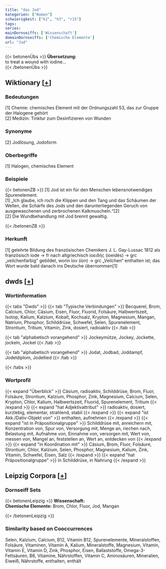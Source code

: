 ```yaml
---
title: "das Jod"
kategorien: ["Nomen"]
schwierigkeit: ["k2", "h3", "r15"]
tags:
series:
mainDornseiffs: ['Wissenschaft']
domainDornseiffs: ['Chemische Elemente']
url: "Jod"
---
```


{{< betonenÜbs >}}
**Übersetzung:**  
to treat a wound with iodine...  
{{< /betonenÜbs >}}

## Wiktionary [[+](https://de.wiktionary.org/wiki/Jod)]

### Bedeutungen
[1] Chemie: chemisches Element mit der Ordnungszahl 53, das zur Gruppe der Halogene gehört  
[2] Medizin: Tinktur zum Desinfizieren von Wunden  

### Synonyme
[2] Jodlösung, Jodoform  

### Oberbegriffe
[1] Halogen, chemisches Element  

### Beispiele
{{< betonenZB >}}
[1] Jod ist ein für den Menschen lebensnotwendiges Spurenelement.  
[1] „Ich glaube, ich roch die Klippen und den Tang und das Schäumen der Wellen, die Schärfe des Jods und den darunterliegenden Geruch von ausgewaschenen und zerbrochenen Kalkmuscheln.“[2]  
[2] Die Wundbehandlung mit Jod brennt gewaltig.  

{{< /betonenZB >}}
### Herkunft
[1] gelehrte Bildung des französischen Chemikers J. L. Gay-Lussac 1812 als französisch iode → fr nach altgriechisch ἰοειδής (ioeidés) → grc „veilchenfarbig“ gebildet, worin ἴον (íon) → grc „Veilchen“ enthalten ist; das Wort wurde bald danach ins Deutsche übernommen[1]  



## dwds [[+](https://www.dwds.de/wb/Jod)]

### Wortinformation
{{< tabs "Dwds" >}}
{{< tab "Typische Verbindungen" >}}
Becquerel, Brom, Calcium, Chlor, Cäsium, Eisen, Fluor, Fluorid, Folsäure, Halbwertszeit, Isotop, Kalium, Kalzium, Kobalt, Kochsalz, Krypton, Magnesium, Mangan, Natrium, Phosphor, Schilddrüse, Schwefel, Selen, Spurenelement, Strontium, Tritium, Vitamin, Zink, dosiert, radioaktiv
{{< /tab >}}

{{< tab "alphabetisch vorangehend" >}}
Jockeymütze, Jockey, Jockette, jockeln, Jockel
{{< /tab >}}

{{< tab "alphabetisch vorangehend" >}}
Jodat, Jodbad, Joddampf, Jodeldiplom, Jodellied
{{< /tab >}}

{{< /tabs >}}

### Wortprofil
{{< expand "Überblick" >}} Cäsium, radioaktiv, Schilddrüse, Brom, Fluor, Folsäure, Strontium, Kalzium, Phosphor, Zink, Magnesium, Calcium, Selen, Krypton, Chlor, Kalium, Halbwertszeit, Fluorid, Spurenelement, Tritium {{< /expand >}}
{{< expand "hat Adjektivattribut" >}} radioaktiv, dosiert, kurzlebig, elementar, strahlend, stabil {{< /expand >}}
{{< expand "ist Akk./Dativ-Objekt von" >}} enthalten, aufnehmen {{< /expand >}}
{{< expand "ist in Präpositionalgruppe" >}} Schilddrüse mit, anreichern mit, Konzentration von, Spur von, Versorgung mit, Menge an, riechen nach, Belastung mit, Aufnahme von, Einnahme von, versorgen mit, Wert von, messen von, Mangel an, feststellen an, Wert an, entdecken von {{< /expand >}}
{{< expand "in Koordination mit" >}} Cäsium, Brom, Fluor, Folsäure, Strontium, Chlor, Kalzium, Selen, Phosphor, Magnesium, Kalium, Zink, Vitamin, Schwefel, Eisen, Salz {{< /expand >}}
{{< expand "hat Präpositionalgruppe" >}} in Schilddrüse, in Nahrung {{< /expand >}}

## Leipzig Corpora [[+](https://corpora.uni-leipzig.de/en/res?word=Jod&corpusId=deu_newscrawl-public_2018)]

### Dornseiff Sets
{{< betonenLeipzig >}}
**Wissenschaft:**  
**Chemische Elemente:** Brom, Chlor, Fluor, Jod, Mangan  

{{< /betonenLeipzig >}}

### Similarity based on Cooccurrences
Selen, Kalzium, Calcium, B12, Vitamin B12, Spurenelemente, Mineralstoffen, Folsäure, Vitaminen, Vitamin A, Kalium, Mineralstoffe, Magnesium, Vitamin, Vitamin E, Vitamin D, Zink, Phosphor, Eisen, Ballaststoffe, Omega-3-Fettsäuren, B6, Vitamine, Nährstoffen, Vitamin C, Aminosäuren, Mineralien, Eiweiß, Nährstoffe, enthalten, enthält

